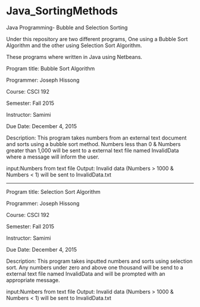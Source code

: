 # Java_SortingMethods
Java Programming- Bubble and Selection Sorting

Under this repository are two different programs, One using a Bubble Sort Algorithm and the other using
Selection Sort Algorithm. 

These programs where written in Java using Netbeans.

Program title: Bubble Sort Algorithm

Programmer: Joseph Hissong

Course: CSCI 192

Semester: Fall 2015

Instructor: Samimi

Due Date: December 4, 2015

Description: This program takes numbers from an external text document and sorts using a
bubble sort method. Numbers less than 0 & Numbers greater than 1,000 will be sent to a external 
text file named InvalidData where a message will inform the user.

input:Numbers from text file
Output: Invalid data (Numbers > 1000 & Numbers < 1) will be sent to InvalidData.txt

************************************************************************************************

Program title: Selection Sort Algorithm

Programmer: Joseph Hissong

Course: CSCI 192

Semester: Fall 2015

Instructor: Samimi

Due Date: December 4, 2015

Description: This program takes inputted numbers and sorts using selection
sort. Any numbers under zero and above one thousand will be send to a external 
text file named InvalidData and will be prompted with an appropriate message.

input:Numbers from text file
Output: Invalid data (Numbers > 1000 & Numbers < 1) will be sent to InvalidData.txt
